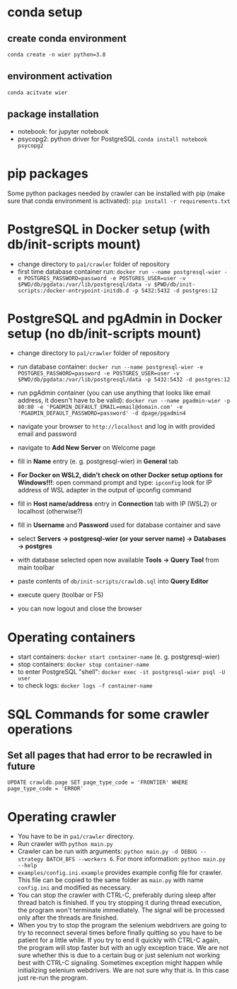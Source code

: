 # conda setup

## create conda environment
`conda create -n wier python=3.8`

## environment activation
`conda acitvate wier`

## package installation
- notebook: for jupyter notebook
- psycopg2: python driver for PostgreSQL
`conda install notebook psycopg2`

# pip packages
Some python packages needed by crawler can be installed with pip (make sure that conda environment is activated):
`pip install -r requirements.txt`

# PostgreSQL in Docker setup (with db/init-scripts mount)
- change directory to `pa1/crawler` folder of repository
- first time database container run:
  `docker run --name postgresql-wier -e POSTGRES_PASSWORD=password -e POSTGRES_USER=user -v $PWD/db/pgdata:/var/lib/postgresql/data -v $PWD/db/init-scripts:/docker-entrypoint-initdb.d -p 5432:5432 -d postgres:12`

# PostgreSQL and pgAdmin in Docker setup (no db/init-scripts mount)
- change directory to `pa1/crawler` folder of repository
- run database container:
  `docker run --name postgresql-wier -e POSTGRES_PASSWORD=password -e POSTGRES_USER=user -v $PWD/db/pgdata:/var/lib/postgresql/data -p 5432:5432 -d postgres:12`
- run pgAdmin container (you can use anything that looks like email address, it doesn't have to be valid):
  `docker run --name pgadmin-wier -p 80:80 -e 'PGADMIN_DEFAULT_EMAIL=email@domain.com' -e 'PGADMIN_DEFAULT_PASSWORD=password' -d dpage/pgadmin4`
- navigate your browser to `http://localhost` and log in with provided email and password
- navigate to **Add New Server** on Welcome page
- fill in **Name** entry (e. g. postgresql-wier) in **General** tab
- **For Docker on WSL2, didn't check on other Docker setup options for Windows!!!**: open command prompt and type: `ipconfig`
   look for IP address of WSL adapter in the output of ipconfig command

- fill in **Host name/address** entry in **Connection** tab with IP (WSL2) or localhost (otherwise?)
- fill in **Username** and **Password** used for database container and save
- select **Servers -> postgresql-wier (or your server name) -> Databases -> postgres**
- with database selected open now available **Tools -> Query Tool** from main toolbar
- paste contents of `db/init-scripts/crawldb.sql` into **Query Editor**
- execute query (toolbar or F5)
- you can now logout and close the browser

# Operating containers
- start containers:
  `docker start container-name` (e. g. postgresql-wier)
- stop containers:
  `docker stop container-name`
- to enter PostgreSQL "shell":
  `docker exec -it postgresql-wier psql -U user`
- to check logs:
  `docker logs -f container-name`

# SQL Commands for some crawler operations

## Set all pages that had error to be recrawled in future
`UPDATE crawldb.page SET page_type_code = 'FRONTIER' WHERE page_type_code = 'ERROR'`

# Operating crawler
- You have to be in `pa1/crawler` directory.
- Run crawler with `python main.py`
- Crawler can be run with arguments: `python main.py -d DEBUG --strategy BATCH_BFS --workers 6`. For more information: `python main.py --help`
- `examples/config.ini.example` provides example config file for crawler. This file can
  be copied to the same folder as `main.py` with name `config.ini` and modified as necessary.
- You can stop the crawler with CTRL-C, preferably during sleep after thread batch is finished. If you try stopping
  it during thread execution, the program won't terminate immediately. The signal will be processed only after
  the threads are finished.
- When you try to stop the program the selenium webdrivers are going to try to reconnect several times before
  finally quitting so you have to be patient for a little while. If you try to end it quickly with CTRL-C again,
  the program will stop faster but with an ugly exception trace. We are not sure whether this is due to a
  certain bug or just selenium not working best with CTRL-C signaling. Sometimes exception might happen while
  initializing selenium webdrivers. We are not sure why that is. In this case just re-run the program.